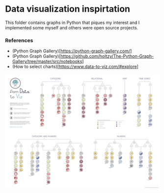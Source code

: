 # Data visualization inspirtation
This folder contains graphs in Python that piques my interest and I implemented some myself and others were open source projects.

### References
- (Python Graph Gallery)[https://python-graph-gallery.com/]
- (Python Graph Gallery)[https://github.com/holtzy/The-Python-Graph-Gallery/tree/master/src/notebooks]
- (How to select charts)[https://www.data-to-viz.com/#explore]


<img src="./2_imgs/poster_small.png">